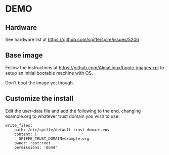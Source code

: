 # DEMO

## Hardware

See hardware list at https://github.com/spiffe/spire/issues/5206

## Base image

Follow the instructions at https://github.com/AlmaLinux/bootc-images-rpi to setup an initial bootable machine with OS.

Don't boot the image yet though.

## Customize the install

Edit the user-data file and add the following to the end, changing example.org to whatever trust domain you wish to use:
```
write_files:
  - path: /etc/spiffe/default-trust-domain.env
    content: |
      SPIFFE_TRUST_DOMAIN=example.org
    owner: root:root
    permissions: '0644'
```

